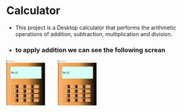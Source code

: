 # Calculator

- This project is a Desktop calculator that performs the arithmetic operations of addition, subtraction, multiplication and division.

* ### to  apply addition we can see the following screan 

<img src="Add.jpg" width="20%" height="25%">   <img src="Add.jpg" width="20%" height="25%" style="margin-left: 30px">







 



